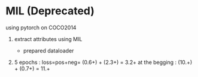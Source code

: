 # MIL (Deprecated)

using pytorch on COCO2014

1. extract attributes using MIL
    * prepared dataloader

2. 5 epochs : loss=pos+neg= (0.6+) + (2.3+) = 3.2+
    at the begging :        (10.+) + (0.7+) = 11.+

